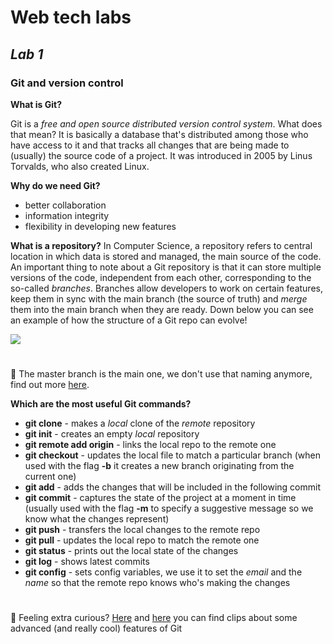 # Web tech labs
## _Lab 1_
### Git and version control
**What is Git?**

Git is a _free and open source distributed version control system_. What does that mean? It is basically a database that's distributed among those who have access to it and that tracks all changes that are being made to (usually) the source code of a project. It was introduced in 2005 by Linus Torvalds, who also created Linux.

**Why do we need Git?**
- better collaboration
- information integrity
- flexibility in developing new features

**What is a repository?**
In Computer Science, a repository refers to central location in which data is stored and managed, the main source of the code.
An important thing to note about a Git repository is that it can store multiple versions of the code, independent from each other, corresponding to the so-called _branches_. Branches allow developers to work on certain features, keep them in sync with the main branch (the source of truth) and _merge_ them into the main branch when they are ready. Down below you can see an example of how the structure of a Git repo can evolve!

![](https://uploads.sitepoint.com/wp-content/uploads/2019/06/155993572204-gitflow.png)
#
🤔 The master branch is the main one, we don't use that naming anymore, find out more [here](https://www.theserverside.com/feature/Why-GitHub-renamed-its-master-branch-to-main).

**Which are the most useful Git commands?**
- **git clone** - makes a _local_ clone of the _remote_ repository
- **git init** - creates an empty _local_ repository
- **git remote add origin** - links the local repo to the remote one
- **git checkout** - updates the local file to match a particular branch (when used with the flag **-b** it creates a new branch originating from the current one)
- **git add** - adds the changes that will be included in the following commit
- **git commit** - captures the state of the project at a moment in time (usually used with the flag **-m** to specify a suggestive message so we know what the changes represent)
- **git push** - transfers the local changes to the remote repo
- **git pull** - updates the local repo to match the remote one
- **git status** - prints out the local state of the changes
- **git log** - shows latest commits
- **git config** - sets config variables, we use it to set the _email_ and the _name_ so that the remote repo knows who's making the changes
#
🤔 Feeling extra curious? [Here](https://www.youtube.com/watch?v=f1wnYdLEpgI) and [here](https://www.youtube.com/watch?v=ElRzTuYln0M) you can find clips about some advanced (and really cool) features of Git
